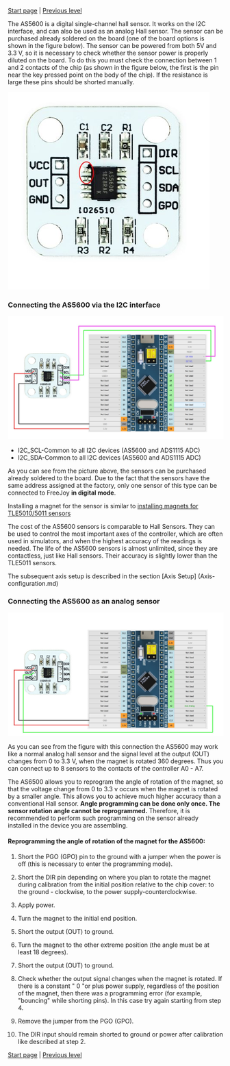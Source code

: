 


[Start page](../README.md) | [Previous level](Axes-connection.md)

The AS5600 is a digital single-channel hall sensor. It works on the I2C interface, and can also be used as an analog Hall sensor. The sensor can be purchased already soldered on the board (one of the board options is shown in the figure below). The sensor can be powered from both 5V and 3.3 V, so it is necessary to check whether the sensor power is properly diluted on the board. To do this you must check the connection between 1 and 2 contacts of the chip (as shown in the figure below, the first is the pin near the key pressed point on the body of the chip). If the resistance is large these pins should be shorted manually.

![](../images/A1.3.0.jpg)

### Connecting the AS5600 via the I2C interface

![](../images/A1.3.jpg)

* I2C_SCL-Common to all I2C devices (AS5600 and ADS1115 ADC)
* I2C_SDA-Common to all I2C devices (AS5600 and ADS1115 ADC)

As you can see from the picture above, the sensors can be purchased already soldered to the board. Due to the fact that the sensors have the same address assigned at the factory, only one sensor of this type can be connected to FreeJoy **in digital mode**.

Installing a magnet for the sensor is similar to [installing magnets for TLE5010/5011 sensors](TLE501x-connection.md)

The cost of the AS5600 sensors is comparable to Hall Sensors. They can be used to control the most important axes of the controller, which are often used in simulators, and when the highest accuracy of the readings is needed. The life of the AS5600 sensors is almost unlimited, since they are contactless, just like Hall sensors. Their accuracy is slightly lower than the TLE5011 sensors.

The subsequent axis setup is described in the section [Axis Setup] (Axis-configuration.md)

### Connecting the AS5600 as an analog sensor

![](../images/A1.3.1.jpg)

As you can see from the figure with this connection the AS5600 may work like a normal analog hall sensor and the signal level at the output (OUT) changes from 0 to 3.3 V, when the magnet is rotated 360 degrees. Thus you can connect up to 8 sensors to the contacts of the controller A0 - A7.

The AS6500 allows you to reprogram the angle of rotation of the magnet, so that the voltage change from 0 to 3.3 v occurs when the magnet is rotated by a smaller angle. This allows you to achieve much higher accuracy than a conventional Hall sensor. **Angle programming can be done only once. The sensor rotation angle cannot be reprogrammed.** Therefore, it is recommended to perform such programming on the sensor already installed in the device you are assembling.

#### Reprogramming the angle of rotation of the magnet for the AS5600:

1. Short the PGO (GPO) pin to the ground with a jumper when the power is off (this is necessary to enter the programming mode).

2. Short the DIR pin depending on where you plan to rotate the magnet during calibration from the initial position relative to the chip cover: to the ground - clockwise, to the power supply-counterclockwise.

3. Apply power.

4. Turn the magnet to the initial end position.

5. Short the output (OUT) to ground.

6. Turn the magnet to the other extreme position (the angle must be at least 18 degrees).

7. Short the output (OUT) to ground.

8. Check whether the output signal changes when the magnet is rotated. If there is a constant " 0 "or plus power supply, regardless of the position of the magnet, then there was a programming error (for example, "bouncing" while shorting pins). In this case try again starting from step 4.

9. Remove the jumper from the PGO (GPO).

10. The DIR input should remain shorted to ground or power after calibration like described at step 2.



[Start page](../README.md) | [Previous level](Axes-connection.md)

